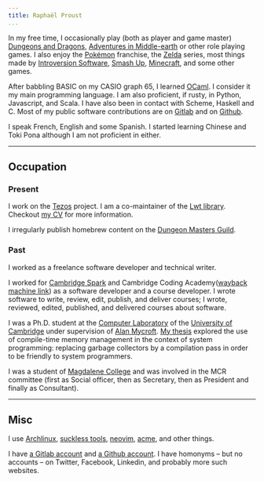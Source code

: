 ```yaml
---
title: Raphaël Proust
...
```


In my free time, I occasionally play (both as player and game master) [Dungeons and Dragons](http://dnd.wizards.com/), [Adventures in Middle-earth](http://cubicle7.co.uk/our-games/adventures-in-middle-earth/) or other role playing games.
I also enjoy the [Pokémon](http://www.pokemon.com/us/) franchise, the [Zelda](https://www.zelda.com) series, most things made by [Introversion Software](http://introversion.co.uk/introversion/), [Smash Up](https://www.alderacsite.com/smash-up-home/), [Minecraft](http://minecraft.net/), and some other games.

After babbling BASIC on my CASIO graph 65, I learned [OCaml](https://ocaml.org/).
I consider it my main programming language.
I am also proficient, if rusty, in Python, Javascript, and Scala.
I have also been in contact with Scheme, Haskell and C.
Most of my public software contributions are on [Gitlab](https://gitlab.com/raphael-proust) and on [Github](http://github.com/raphael-proust/).

I speak French, English and some Spanish.
I started learning Chinese and Toki Pona although I am not proficient in either.


------------------------------------------------------------------------

## Occupation

### Present

I work on the [Tezos](https://gitlab.com/tezos/tezos) project.
I am a co-maintainer of the [Lwt library](https://github.com/ocsigen/lwt/).
Checkout [my CV](/cv.html) for more information.

I irregularly publish homebrew content on the [Dungeon Masters Guild](https://www.dmsguild.com/browse.php?author=Rapha%C3%ABl%20Proust).


### Past

I worked as a freelance software developer and technical writer.

I worked for [Cambridge Spark](https://cambridgespark.com) and Cambridge Coding Academy([wayback machine link](http://web.archive.org/web/20200921170235/https://cambridgecoding.com/)) as a software developer and a course developer.
I wrote software to write, review, edit, publish, and deliver courses; I wrote, reviewed, edited, published, and delivered courses about software.

I was a Ph.D. student at the [Computer Laboratory](http://www.cl.cam.ac.uk/) of the [University of Cambridge](http://www.cam.ac.uk/) under supervision of [Alan Mycroft](http://www.cl.cam.ac.uk/~am21/).
[My thesis](http://www.cl.cam.ac.uk/techreports/UCAM-CL-TR-908.html) explored the use of compile-time memory management in the context of system programming: replacing garbage collectors by a compilation pass in order to be friendly to system programmers.

I was a student of [Magdalene College](http://www.magd.cam.ac.uk/) and was involved in the MCR committee (first as Social officer, then as Secretary, then as President and finally as Consultant).

------------------------------------------------------------------------

## Misc

I use [Archlinux](https://www.archlinux.org), [suckless tools](http://suckless.org), [neovim](http://neovim.io), [acme](http://acme.cat-v.org), and other things.

I have [a Gitlab account](https://gitlab.com/raphael-proust) and [a Github account](http://github.com/raphael-proust/).
I have homonyms – but no accounts – on Twitter, Facebook, Linkedin, and probably more such websites.
